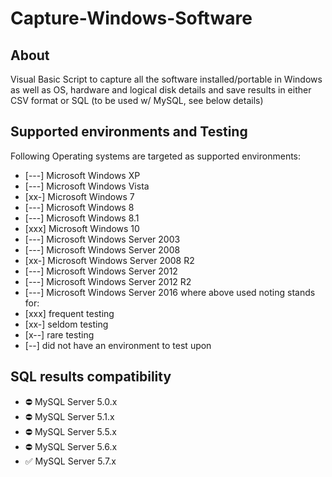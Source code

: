 # Capture-Windows-Software
## About
Visual Basic Script to capture all the software installed/portable in Windows
 as well as OS, hardware and logical disk details and save results 
 in either CSV format or SQL (to be used w/ MySQL, see below details)

## Supported environments and Testing
Following Operating systems are targeted as supported environments:
* [---] Microsoft Windows XP
* [---] Microsoft Windows Vista
* [xx-] Microsoft Windows 7
* [---] Microsoft Windows 8
* [---] Microsoft Windows 8.1
* [xxx] Microsoft Windows 10
* [---] Microsoft Windows Server 2003
* [---] Microsoft Windows Server 2008
* [xx-] Microsoft Windows Server 2008 R2
* [---] Microsoft Windows Server 2012
* [---] Microsoft Windows Server 2012 R2
* [---] Microsoft Windows Server 2016
where above used noting stands for:
* [xxx] frequent testing
* [xx-] seldom testing
* [x--] rare testing
* [--] did not have an environment to test upon

## SQL results compatibility
* :no_entry: MySQL Server 5.0.x
* :no_entry: MySQL Server 5.1.x
* :no_entry: MySQL Server 5.5.x
* :no_entry: MySQL Server 5.6.x
* :white_check_mark: MySQL Server 5.7.x
